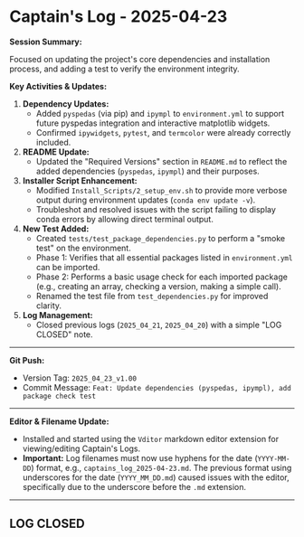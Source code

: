# Captain's Log - 2025-04-23

**Session Summary:**

Focused on updating the project's core dependencies and installation process, and adding a test to verify the environment integrity.

**Key Activities & Updates:**

1.  **Dependency Updates:**
    *   Added `pyspedas` (via pip) and `ipympl` to `environment.yml` to support future pyspedas integration and interactive matplotlib widgets.
    *   Confirmed `ipywidgets`, `pytest`, and `termcolor` were already correctly included.
2.  **README Update:**
    *   Updated the "Required Versions" section in `README.md` to reflect the added dependencies (`pyspedas`, `ipympl`) and their purposes.
3.  **Installer Script Enhancement:**
    *   Modified `Install_Scripts/2_setup_env.sh` to provide more verbose output during environment updates (`conda env update -v`).
    *   Troubleshot and resolved issues with the script failing to display conda errors by allowing direct terminal output.
4.  **New Test Added:**
    *   Created `tests/test_package_dependencies.py` to perform a "smoke test" on the environment.
    *   Phase 1: Verifies that all essential packages listed in `environment.yml` can be imported.
    *   Phase 2: Performs a basic usage check for each imported package (e.g., creating an array, checking a version, making a simple call).
    *   Renamed the test file from `test_dependencies.py` for improved clarity.
5.  **Log Management:**
    *   Closed previous logs (`2025_04_21`, `2025_04_20`) with a simple "LOG CLOSED" note.

---

**Git Push:**
*   Version Tag: `2025_04_23_v1.00`
*   Commit Message: `Feat: Update dependencies (pyspedas, ipympl), add package check test`

---
**Editor & Filename Update:**
*   Installed and started using the `Vditor` markdown editor extension for viewing/editing Captain's Logs.
*   **Important:** Log filenames must now use hyphens for the date (`YYYY-MM-DD`) format, e.g., `captains_log_2025-04-23.md`. The previous format using underscores for the date (`YYYY_MM_DD.md`) caused issues with the editor, specifically due to the underscore before the `.md` extension. 

---
LOG CLOSED
--- 